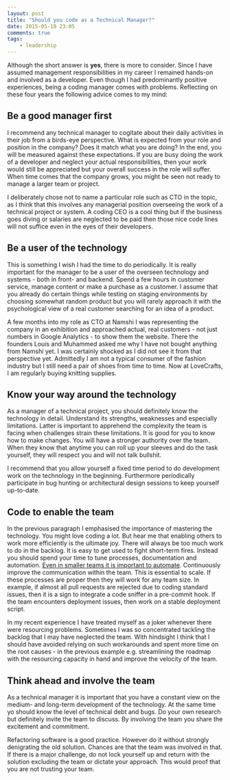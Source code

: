 ```yaml
---
layout: post
title: "Should you code as a Technical Manager?"
date: 2015-05-10 23:05
comments: true
tags:
    - leadership
---
```

Although the short answer is **yes**, there is more to consider. Since I have assumed management responsibilities in my career I remained hands-on and involved as a developer. Even though I had predominantly positive experiences, being a coding manager comes with problems. Reflecting on these four years the following advice comes to my mind:

## Be a good manager first

I recommend any technical manager to cogitate about their daily activities in their job from a birds-eye perspective. What is expected from your role and position in the company? Does it match what you are doing? In the end, you will be measured against these expectations. If you are busy doing the work of a developer and neglect your actual responsibilities, then your work would still be appreciated but your overall success in the role will suffer. When time comes that the company grows, you might be seen not ready to manage a larger team or project.

I deliberately chose not to name a particular role such as CTO in the topic, as I think that this involves any managerial position overseeing the work of a technical project or system. A coding CEO is a cool thing but if the business goes diving or salaries are neglected to be paid then those nice code lines will not suffice even in the eyes of their developers.

## Be a user of the technology

This is something I wish I had the time to do periodically. It is really important for the manager to be a user of the overseen technology and systems - both in front- and backend. Spend a few hours in customer service, manage content or make a purchase as a customer. I assume that you already do certain things while testing on staging environments by choosing somewhat random product but you will rarely approach it with the psychological view of a real customer searching for an idea of a product.

A few months into my role as CTO at Namshi I was representing the company in an exhibition and approached actual, real customers - not just numbers in Google Analytics - to show them the website. There the founders Louis and Muhammed asked me why I have not bought anything from Namshi yet. I was certainly shocked as I did not see it from that perspective yet. Admittedly I am not a typical consumer of the fashion industry but I still need a pair of shoes from time to time. Now at LoveCrafts, I am regularly buying knitting supplies.

## Know your way around the technology

As a manager of a technical project, you should definitely know the technology in detail. Understand its strengths, weaknesses and especially limitations. Latter is important to apprehend the complexity the team is facing when challenges strain these limitations. It is good for you to know how to make changes. You will have a stronger authority over the team. When they know that anytime you can roll up your sleeves and do the task yourself, they will respect you and will not talk bullshit.

I recommend that you allow yourself a fixed time period to do development work on the technology in the beginning. Furthermore periodically participate in bug hunting or architectural design sessions to keep yourself up-to-date.

## Code to enable the team

In the previous paragraph I emphasised the importance of mastering the technology. You might love coding a lot. But hear me that enabling others to work more efficiently is the ultimate joy. There will always be too much work to do in the backlog. It is easy to get used to fight short-term fires. Instead you should spend your time to tune processes, documentation and automation. [Even in smaller teams it is important to automate](/blog/does-it-make-sense-for-small-teams-to-automate/). Continuously improve the communication within the team. This is essential to scale. If these processes are proper then they will work for any team size. In example, if almost all pull requests are rejected due to coding standard issues, then it is a sign to integrate a code sniffer in a pre-commit hook. If the team encounters deployment issues, then work on a stable deployment script.

In my recent experience I have treated myself as a joker whenever there were resourcing problems. Sometimes I was so concentrated tackling the backlog that I may have neglected the team. With hindsight I think that I should have avoided relying on such workarounds and spent more time on the root causes - in the previous example e.g. streamlining the roadmap with the resourcing capacity in hand and improve the velocity of the team.

## Think ahead and involve the team

As a technical manager it is important that you have a constant view on the medium- and long-term development of the technology. At the same time yo should know the level of technical debt and bugs. Do your own research but definitely invite the team to discuss. By involving the team you share the excitement and commitment.

Refactoring software is a good practice. However do it without strongly denigrating the old solution. Chances are that the team was involved in that. If there is a major challenge, do not lock yourself up and return with the solution excluding the team or dictate your approach. This would proof that you are not trusting your team.
